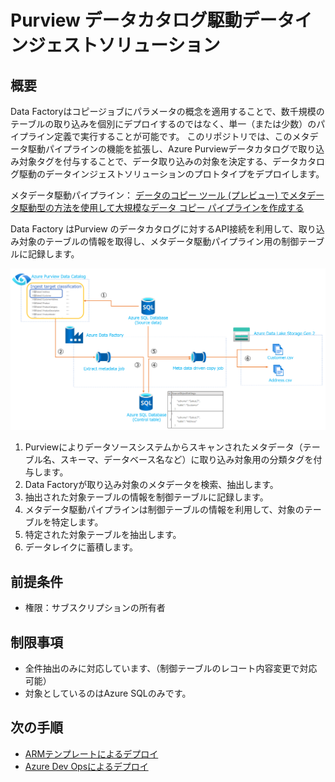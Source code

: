 # Purview データカタログ駆動データインジェストソリューション

## 概要

Data Factoryはコピージョブにパラメータの概念を適用することで、数千規模のテーブルの取り込みを個別にデプロイするのではなく、単一（または少数）のパイプライン定義で実行することが可能です。
このリポジトリでは、このメタデータ駆動パイプラインの機能を拡張し、Azure Purviewデータカタログで取り込み対象タグを付与することで、データ取り込みの対象を決定する、データカタログ駆動のデータインジェストソリューションのプロトタイプをデプロイします。

メタデータ駆動パイプライン：
[データのコピー ツール (プレビュー) でメタデータ駆動型の方法を使用して大規模なデータ コピー パイプラインを作成する](https://docs.microsoft.com/ja-jp/azure/data-factory/copy-data-tool-metadata-driven)

Data Factory はPurview のデータカタログに対するAPI接続を利用して、取り込み対象のテーブルの情報を取得し、メタデータ駆動パイプライン用の制御テーブルに記録します。


![](.image/2022-01-30-14-31-20.png)

1. Purviewによりデータソースシステムからスキャンされたメタデータ（テーブル名、スキーマ、データベース名など）に取り込み対象用の分類タグを付与します。
2. Data Factoryが取り込み対象のメタデータを検索、抽出します。
3. 抽出された対象テーブルの情報を制御テーブルに記録します。
4. メタデータ駆動パイプラインは制御テーブルの情報を利用して、対象のテーブルを特定します。
5. 特定された対象テーブルを抽出します。
6. データレイクに蓄積します。

## 前提条件

- 権限：サブスクリプションの所有者

## 制限事項

- 全件抽出のみに対応しています、（制御テーブルのレコート内容変更で対応可能）
- 対象としているのはAzure SQLのみです。

## 次の手順

- [ARMテンプレートによるデプロイ](docs/arm.md)
- [Azure Dev Opsによるデプロイ](docs/devops.md)